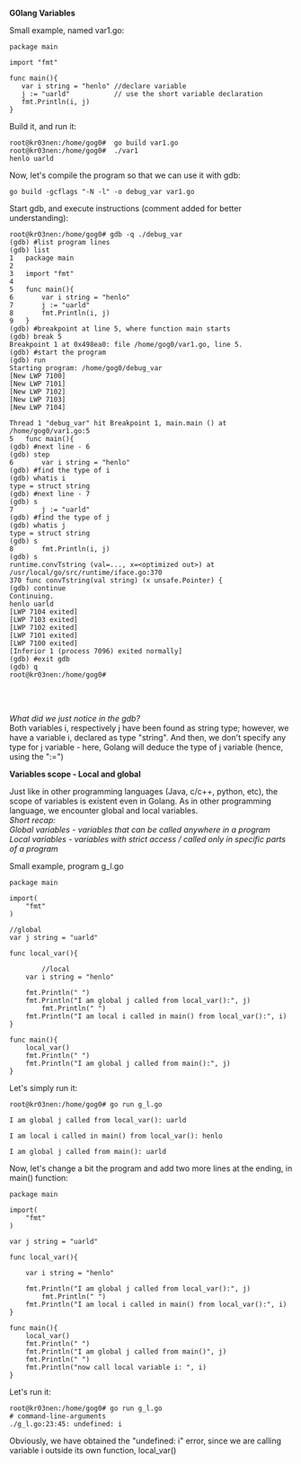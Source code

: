 
<b> G0lang Variables </b>

Small example, named var1.go:

 ```
package main

import "fmt"

func main(){
	var i string = "henlo" //declare variable
	j := "uarld"           // use the short variable declaration
	fmt.Println(i, j)
}
 ```
 
Build it, and run it:

```
root@kr03nen:/home/gog0#  go build var1.go 
root@kr03nen:/home/gog0#  ./var1 
henlo uarld
```
 

Now, let's compile the program so that we can use it with gdb:

```
go build -gcflags "-N -l" -o debug_var var1.go
```
Start gdb, and execute instructions (comment added for better understanding):

```
root@kr03nen:/home/gog0# gdb -q ./debug_var 
(gdb) #list program lines
(gdb) list
1	package main
2	
3	import "fmt"
4	
5	func main(){
6		var i string = "henlo"
7		j := "uarld"
8		fmt.Println(i, j)
9	}
(gdb) #breakpoint at line 5, where function main starts
(gdb) break 5
Breakpoint 1 at 0x498ea0: file /home/gog0/var1.go, line 5.
(gdb) #start the program
(gdb) run
Starting program: /home/gog0/debug_var 
[New LWP 7100]
[New LWP 7101]
[New LWP 7102]
[New LWP 7103]
[New LWP 7104]

Thread 1 "debug_var" hit Breakpoint 1, main.main () at /home/gog0/var1.go:5
5	func main(){
(gdb) #next line - 6
(gdb) step
6		var i string = "henlo"
(gdb) #find the type of i
(gdb) whatis i
type = struct string
(gdb) #next line - 7
(gdb) s
7		j := "uarld"
(gdb) #find the type of j
(gdb) whatis j
type = struct string
(gdb) s
8		fmt.Println(i, j)
(gdb) s
runtime.convTstring (val=..., x=<optimized out>) at /usr/local/go/src/runtime/iface.go:370
370	func convTstring(val string) (x unsafe.Pointer) {
(gdb) continue
Continuing.
henlo uarld
[LWP 7104 exited]
[LWP 7103 exited]
[LWP 7102 exited]
[LWP 7101 exited]
[LWP 7100 exited]
[Inferior 1 (process 7096) exited normally]
(gdb) #exit gdb
(gdb) q
root@kr03nen:/home/gog0# 

```
<br></br>

<i> What did we just notice in the gdb? </i>
<br>
Both variables i, respectively j have been found as string type; however, we have a variable i, declared as type "string". 
And then, we don't specify any type for j variable - here, Golang will deduce the type of j variable (hence, using the ":=")


<b> Variables scope - Local and global </b>

Just like in other programming languages (Java, c/c++, python, etc), the scope of variables is existent even in Golang.
As in other programming language, we encounter global and local variables. <br>
<i>Short recap: <br>
Global variables - variables that can be called anywhere in a program <br>
Local variables - variables with strict access / called only in specific parts of a program </i>

Small example, program g_l.go

```
package main

import(
	"fmt"
)

//global
var j string = "uarld"

func local_var(){

        //local
	var i string = "henlo"
	
	fmt.Println(" ")
	fmt.Println("I am global j called from local_var():", j)
        fmt.Println(" ")	
	fmt.Println("I am local i called in main() from local_var():", i)
}

func main(){
	local_var()
	fmt.Println(" ")
	fmt.Println("I am global j called from main():", j)
}
```

Let's simply run it:

```
root@kr03nen:/home/gog0# go run g_l.go 

I am global j called from local_var(): uarld
 
I am local i called in main() from local_var(): henlo
 
I am global j called from main(): uarld
```

Now, let's change a bit the program and add two more lines at the ending, in main() function:

```
package main

import(
	"fmt"
)

var j string = "uarld"

func local_var(){

	var i string = "henlo"
	
	fmt.Println("I am global j called from local_var():", j)
        fmt.Println(" ")	
	fmt.Println("I am local i called in main() from local_var():", i)
}

func main(){
	local_var()
	fmt.Println(" ")
	fmt.Println("I am global j called from main()", j)
	fmt.Println(" ")
	fmt.Println("now call local variable i: ", i)
}

```

Let's run it:

```
root@kr03nen:/home/gog0# go run g_l.go 
# command-line-arguments
./g_l.go:23:45: undefined: i
```

Obviously, we have obtained the "undefined: i" error, since we are calling variable i outside its own function, local_var()


